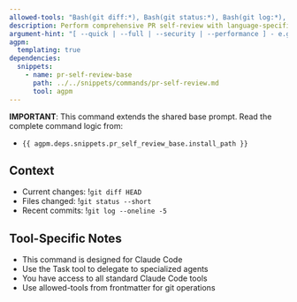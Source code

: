 ```yaml
---
allowed-tools: "Bash(git diff:*), Bash(git status:*), Bash(git log:*), Task, Grep, Read"
description: Perform comprehensive PR self-review with language-specific checks
argument-hint: "[ --quick | --full | --security | --performance ] - e.g., \"--quick\" for basic checks only"
agpm:
  templating: true
dependencies:
  snippets:
    - name: pr-self-review-base
      path: ../../snippets/commands/pr-self-review.md
      tool: agpm
---
```


**IMPORTANT**: This command extends the shared base prompt. Read the complete command logic from:

- `{{ agpm.deps.snippets.pr_self_review_base.install_path }}`

## Context

- Current changes: !`git diff HEAD`
- Files changed: !`git status --short`
- Recent commits: !`git log --oneline -5`

## Tool-Specific Notes

- This command is designed for Claude Code
- Use the Task tool to delegate to specialized agents
- You have access to all standard Claude Code tools
- Use allowed-tools from frontmatter for git operations
